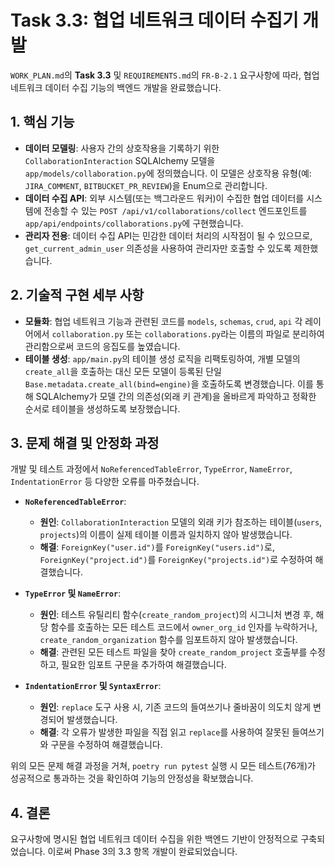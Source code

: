 # Task 3.3: 협업 네트워크 데이터 수집기 개발

`WORK_PLAN.md`의 **Task 3.3** 및 `REQUIREMENTS.md`의 `FR-B-2.1` 요구사항에 따라, 협업 네트워크 데이터 수집 기능의 백엔드 개발을 완료했습니다.

## 1. 핵심 기능

- **데이터 모델링**: 사용자 간의 상호작용을 기록하기 위한 `CollaborationInteraction` SQLAlchemy 모델을 `app/models/collaboration.py`에 정의했습니다. 이 모델은 상호작용 유형(예: `JIRA_COMMENT`, `BITBUCKET_PR_REVIEW`)을 Enum으로 관리합니다.
- **데이터 수집 API**: 외부 시스템(또는 백그라운드 워커)이 수집한 협업 데이터를 시스템에 전송할 수 있는 `POST /api/v1/collaborations/collect` 엔드포인트를 `app/api/endpoints/collaborations.py`에 구현했습니다.
- **관리자 전용**: 데이터 수집 API는 민감한 데이터 처리의 시작점이 될 수 있으므로, `get_current_admin_user` 의존성을 사용하여 관리자만 호출할 수 있도록 제한했습니다.

## 2. 기술적 구현 세부 사항

- **모듈화**: 협업 네트워크 기능과 관련된 코드를 `models`, `schemas`, `crud`, `api` 각 레이어에서 `collaboration.py` 또는 `collaborations.py`라는 이름의 파일로 분리하여 관리함으로써 코드의 응집도를 높였습니다.
- **테이블 생성**: `app/main.py`의 테이블 생성 로직을 리팩토링하여, 개별 모델의 `create_all`을 호출하는 대신 모든 모델이 등록된 단일 `Base.metadata.create_all(bind=engine)`을 호출하도록 변경했습니다. 이를 통해 SQLAlchemy가 모델 간의 의존성(외래 키 관계)을 올바르게 파악하고 정확한 순서로 테이블을 생성하도록 보장했습니다.

## 3. 문제 해결 및 안정화 과정

개발 및 테스트 과정에서 `NoReferencedTableError`, `TypeError`, `NameError`, `IndentationError` 등 다양한 오류를 마주쳤습니다.

- **`NoReferencedTableError`**:
  - **원인**: `CollaborationInteraction` 모델의 외래 키가 참조하는 테이블(`users`, `projects`)의 이름이 실제 테이블 이름과 일치하지 않아 발생했습니다.
  - **해결**: `ForeignKey("user.id")`를 `ForeignKey("users.id")`로, `ForeignKey("project.id")`를 `ForeignKey("projects.id")`로 수정하여 해결했습니다.

- **`TypeError` 및 `NameError`**:
  - **원인**: 테스트 유틸리티 함수(`create_random_project`)의 시그니처 변경 후, 해당 함수를 호출하는 모든 테스트 코드에서 `owner_org_id` 인자를 누락하거나, `create_random_organization` 함수를 임포트하지 않아 발생했습니다.
  - **해결**: 관련된 모든 테스트 파일을 찾아 `create_random_project` 호출부를 수정하고, 필요한 임포트 구문을 추가하여 해결했습니다.

- **`IndentationError` 및 `SyntaxError`**:
  - **원인**: `replace` 도구 사용 시, 기존 코드의 들여쓰기나 줄바꿈이 의도치 않게 변경되어 발생했습니다.
  - **해결**: 각 오류가 발생한 파일을 직접 읽고 `replace`를 사용하여 잘못된 들여쓰기와 구문을 수정하여 해결했습니다.

위의 모든 문제 해결 과정을 거쳐, `poetry run pytest` 실행 시 모든 테스트(76개)가 성공적으로 통과하는 것을 확인하여 기능의 안정성을 확보했습니다.

## 4. 결론

요구사항에 명시된 협업 네트워크 데이터 수집을 위한 백엔드 기반이 안정적으로 구축되었습니다. 이로써 Phase 3의 3.3 항목 개발이 완료되었습니다.
